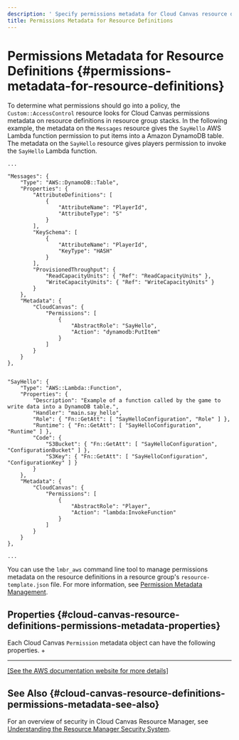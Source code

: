 ```yaml
---
description: ' Specify permissions metadata for Cloud Canvas resource definitions in Amazon Lumberyard. '
title: Permissions Metadata for Resource Definitions
---
```

# Permissions Metadata for Resource Definitions {#permissions-metadata-for-resource-definitions}

To determine what permissions should go into a policy, the `Custom::AccessControl` resource looks for Cloud Canvas permissions metadata on resource definitions in resource group stacks\. In the following example, the metadata on the `Messages` resource gives the `SayHello` AWS Lambda function permission to put items into a Amazon DynamoDB table\. The metadata on the `SayHello` resource gives players permission to invoke the `SayHello` Lambda function\.

```
...

"Messages": {
    "Type": "AWS::DynamoDB::Table",
    "Properties": {
        "AttributeDefinitions": [
            {
                "AttributeName": "PlayerId",
                "AttributeType": "S"
            }
        ],
        "KeySchema": [
            {
                "AttributeName": "PlayerId",
                "KeyType": "HASH"
            }
        ],
        "ProvisionedThroughput": {
            "ReadCapacityUnits": { "Ref": "ReadCapacityUnits" },
            "WriteCapacityUnits": { "Ref": "WriteCapacityUnits" }
        }
    },
    "Metadata": {
        "CloudCanvas": {
            "Permissions": [
                {
                    "AbstractRole": "SayHello",
                    "Action": "dynamodb:PutItem"
                }
            ]
        }
    }
},


"SayHello": {
    "Type": "AWS::Lambda::Function",
    "Properties": {
        "Description": "Example of a function called by the game to write data into a DynamoDB table.",
        "Handler": "main.say_hello",
        "Role": { "Fn::GetAtt": [ "SayHelloConfiguration", "Role" ] },
        "Runtime": { "Fn::GetAtt": [ "SayHelloConfiguration", "Runtime" ] },
        "Code": {
            "S3Bucket": { "Fn::GetAtt": [ "SayHelloConfiguration", "ConfigurationBucket" ] },
            "S3Key": { "Fn::GetAtt": [ "SayHelloConfiguration", "ConfigurationKey" ] }
        }
    },
    "Metadata": {
        "CloudCanvas": {
            "Permissions": [
                {
                    "AbstractRole": "Player",
                    "Action": "lambda:InvokeFunction"
                }
            ]
        }
    }
},

...
```

You can use the `lmbr_aws` command line tool to manage permissions metadata on the resource definitions in a resource group's `resource-template.json` file\. For more information, see [Permission Metadata Management](/docs/userguide/gems/cloud-canvas/rm-security-lmbr-aws#cloud-canvas-rm-security-lmbr-aws-permission-metadata-management)\.

## Properties {#cloud-canvas-resource-definitions-permissions-metadata-properties}

Each Cloud Canvas `Permission` metadata object can have the following properties\.
+
****
[\[See the AWS documentation website for more details\]](/docs/userguide/permissions-metadata-for-resource-definitions)

## See Also {#cloud-canvas-resource-definitions-permissions-metadata-see-also}

For an overview of security in Cloud Canvas Resource Manager, see [Understanding the Resource Manager Security System](/docs/userguide/gems/cloud-canvas/rm-security.md)\.